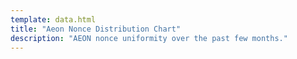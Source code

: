 ```yaml
---
template: data.html
title: "Aeon Nonce Distribution Chart"
description: "AEON nonce uniformity over the past few months."
---
```


